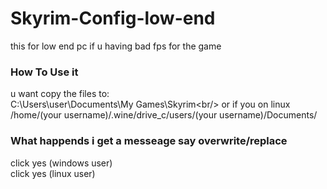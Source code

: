 # Skyrim-Config-low-end
this for low end pc if u having bad fps for the game 
### How To Use it
u want copy the files to:<br/>
C:\Users\user\Documents\My Games\Skyrim\<br/>
or if you on linux<br/>
/home/(your username)/.wine/drive_c/users/(your username)/Documents/<br/>
### What happends i get a messeage say overwrite/replace
click yes (windows user)<br/>
click yes (linux user)<br/>

